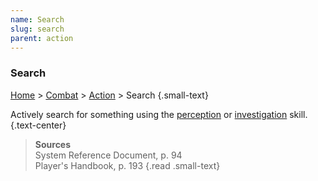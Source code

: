 ```yaml
---
name: Search
slug: search
parent: action
---
```

### Search
[Home](dm-operations-center) > [Combat](combat-menu) > [Action](action) > Search {.small-text}

Actively search for something using the [perception](perception) or [investigation](investigation) skill. {.text-center}

> **Sources** <br/>
> System Reference Document, p. 94 <br/>
> Player's Handbook, p. 193
{.read .small-text}